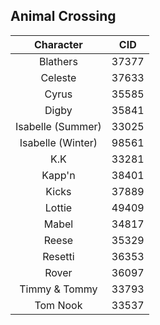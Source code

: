 ## Animal Crossing

| Character | CID |
|:-:|:-:|
| Blathers | 37377 |
| Celeste | 37633 |
| Cyrus | 35585 |
| Digby | 35841 |
| Isabelle (Summer) | 33025 |
| Isabelle (Winter) | 98561 |
| K.K | 33281 |
| Kapp'n | 38401 |
| Kicks | 37889 |
| Lottie | 49409 |
| Mabel | 34817 |
| Reese | 35329 |
| Resetti | 36353 |
| Rover | 36097 |
| Timmy & Tommy | 33793 |
| Tom Nook | 33537 |
